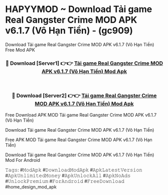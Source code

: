 # HAPYYMOD ~ Download Tải game Real Gangster Crime MOD APK v6.1.7 (Vô Hạn Tiền) - (gc909)
Download Tải game Real Gangster Crime MOD APK v6.1.7 (Vô Hạn Tiền) Free Mod APK

<div align="center">
<h3>🔴 Download [Server1] 👉👉 <a href="https://apk-comot.site?title=Tải_game_Real_Gangster_Crime_MOD_APK_v6.1.7_(Vô_Hạn_Tiền)">Tải game Real Gangster Crime MOD APK v6.1.7 (Vô Hạn Tiền) Mod Apk</a></h3><br>

<h3>🔴 Download [Server2] 👉👉 <a href="https://apk-comot.site?title=Tải_game_Real_Gangster_Crime_MOD_APK_v6.1.7_(Vô_Hạn_Tiền)">Tải game Real Gangster Crime MOD APK v6.1.7 (Vô Hạn Tiền) Mod Apk</a></h3>
</div>


Free Download APK MOD Tải game Real Gangster Crime MOD APK v6.1.7 (Vô Hạn Tiền)

Download Tải game Real Gangster Crime MOD APK v6.1.7 (Vô Hạn Tiền) 

Free APK MOD Tải game Real Gangster Crime MOD APK v6.1.7 (Vô Hạn Tiền) 

Download Tải game Real Gangster Crime MOD APK v6.1.7 (Vô Hạn Tiền) Mod For Android

𝚃𝚊𝚐𝚜: #𝙼𝚘𝚍𝙰𝚙𝚔 #𝙳𝚘𝚠𝚗𝚕𝚘𝚊𝚍𝙼𝚘𝚍𝙰𝚙𝚔 #𝙰𝚙𝚔𝙻𝚊𝚝𝚎𝚜𝚝𝚅𝚎𝚛𝚜𝚒𝚘𝚗 #𝙰𝚙𝚔𝚄𝚗𝚕𝚒𝚖𝚒𝚝𝚎𝚍𝙼𝚘𝚗𝚎𝚢 #𝙰𝚙𝚔𝚄𝚗𝚕𝚘𝚌𝚔𝙰𝚕𝚕 #𝙰𝚙𝚔𝙽𝚘𝙰𝚍𝚜 #𝚄𝚗𝚕𝚘𝚌𝚔𝙿𝚛𝚎𝚖𝚒𝚞𝚖 #𝙵𝚘𝚛𝙰𝚗𝚍𝚛𝚘𝚒𝚍 #𝙵𝚛𝚎𝚎𝙳𝚘𝚠𝚗𝚕𝚘𝚊𝚍 #home_design_mod_apk